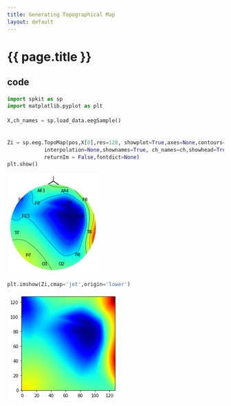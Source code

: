 ```yaml
---
title: Generating Topographical Map
layout: default
---
```


# {{ page.title }}


## code

```python
import spkit as sp
import matplotlib.pyplot as plt

X,ch_names = sp.load_data.eegSample()


Zi = sp.eeg.TopoMap(pos,X[0],res=128, showplot=True,axes=None,contours=True,showsensors=True,
            interpolation=None,shownames=True, ch_names=ch,showhead=True,vmin=None,vmax=None,
            returnIm = False,fontdict=None)
plt.show()    
```    


<img src = "figures/eeg_topo_1.png" >

```python
plt.imshow(Zi,cmap='jet',origin='lower')

```
<img src = "figures/eeg_topo_sqr_1.png" >
